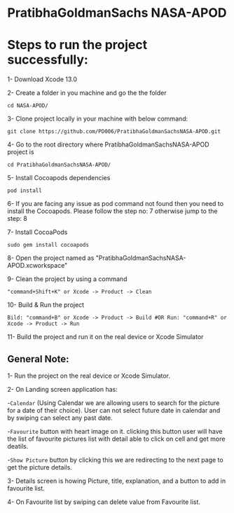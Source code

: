 # PratibhaGoldmanSachs NASA-APOD

# Steps to run the project successfully:

1- Download Xcode 13.0

2- Create a folder in you machine and go the the folder

   `cd NASA-APOD/`
   
3- Clone project locally in your machine with below command:

    git clone https://github.com/PD006/PratibhaGoldmanSachsNASA-APOD.git
   
4- Go to the root directory where PratibhaGoldmanSachsNASA-APOD project is 

    cd PratibhaGoldmanSachsNASA-APOD/
   
5- Install Cocoapods dependencies

    pod install
   
6- If you are facing any issue as pod command not found then you need to install the Cocoapods. Please follow the step no: 7 otherwise jump to the step: 8

7- Install CocoaPods

    sudo gem install cocoapods
   
8- Open the project named as "PratibhaGoldmanSachsNASA-APOD.xcworkspace"

9- Clean the project by using a command
   
   `"command+Shift+K" or Xcode -> Product -> Clean`
   
10- Build & Run the project

   `Bild: "command+B" or Xcode -> Product -> Build #OR
    Run: "command+R" or Xcode -> Product -> Run`
    
11- Build the project and run it on the real device or Xcode Simulator


## General Note:

1- Run the project on the real device or Xcode Simulator.

2- On Landing screen application has:

-`Calendar` (Using Calendar we are allowing users to search for the picture for a date of their choice). User can not select future date in calendar and by swiping can select any past date.

-`Favourite` button with heart image on it. clicking this button user will have the list of favourite pictures list with detail able to click on cell and get more deatils. 

-`Show Picture` button by clicking this we are redirecting to the next page to get the picture details.

3- Details screen is howing Picture, title, explanation, and a button to add in favourite list.

4- On Favourite list by swiping can delete value from Favourite list.


